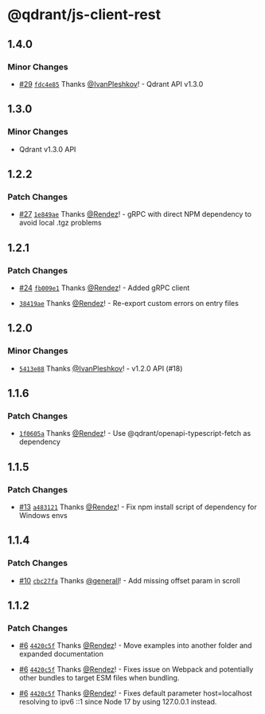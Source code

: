 # @qdrant/js-client-rest

## 1.4.0

### Minor Changes

-   [#29](https://github.com/qdrant/qdrant-js/pull/29) [`fdc4e85`](https://github.com/qdrant/qdrant-js/commit/fdc4e85a8f6f3ae9d496c444817f56e64eb9ed66) Thanks [@IvanPleshkov](https://github.com/IvanPleshkov)! - Qdrant API v1.3.0

## 1.3.0

### Minor Changes

-   Qdrant v1.3.0 API

## 1.2.2

### Patch Changes

-   [#27](https://github.com/qdrant/qdrant-js/pull/27) [`1e849ae`](https://github.com/qdrant/qdrant-js/commit/1e849aea8596c2f972ee602f604fe77adf136dbf) Thanks [@Rendez](https://github.com/Rendez)! - gRPC with direct NPM dependency to avoid local .tgz problems

## 1.2.1

### Patch Changes

-   [#24](https://github.com/qdrant/qdrant-js/pull/24) [`fb009e1`](https://github.com/qdrant/qdrant-js/commit/fb009e1efec42b6383a6f0e764312a39808ee932) Thanks [@Rendez](https://github.com/Rendez)! - Added gRPC client

-   [`38419ae`](https://github.com/qdrant/qdrant-js/commit/38419ae6b030f0535c74050cc73bd4a02f755028) Thanks [@Rendez](https://github.com/Rendez)! - Re-export custom errors on entry files

## 1.2.0

### Minor Changes

-   [`5413e88`](https://github.com/qdrant/qdrant-js/commit/5413e887a687c90cdc53569207f9fee616552e0c) Thanks [@IvanPleshkov](https://github.com/IvanPleshkov)! - v1.2.0 API (#18)

## 1.1.6

### Patch Changes

-   [`1f0605a`](https://github.com/qdrant/qdrant-js/commit/1f0605ab455d4dadf5940dbe2760c5d4092fddd6) Thanks [@Rendez](https://github.com/Rendez)! - Use @qdrant/openapi-typescript-fetch as dependency

## 1.1.5

### Patch Changes

-   [#13](https://github.com/qdrant/qdrant-js/pull/13) [`a483121`](https://github.com/qdrant/qdrant-js/commit/a483121091a36bffa9b5b894a7e7aa0c2ad66e0b) Thanks [@Rendez](https://github.com/Rendez)! - Fix npm install script of dependency for Windows envs

## 1.1.4

### Patch Changes

-   [#10](https://github.com/qdrant/qdrant-js/pull/10) [`cbc27fa`](https://github.com/qdrant/qdrant-js/commit/cbc27fa3b75b5ff81effa8e0170e4ecc76fa5ea6) Thanks [@generall](https://github.com/generall)! - Add missing offset param in scroll

## 1.1.2

### Patch Changes

-   [#6](https://github.com/qdrant/qdrant-js/pull/6) [`4420c5f`](https://github.com/qdrant/qdrant-js/commit/4420c5f5bb2a8f2cebc56b34c80c003ad77f5805) Thanks [@Rendez](https://github.com/Rendez)! - Move examples into another folder and expanded documentation

-   [#6](https://github.com/qdrant/qdrant-js/pull/6) [`4420c5f`](https://github.com/qdrant/qdrant-js/commit/4420c5f5bb2a8f2cebc56b34c80c003ad77f5805) Thanks [@Rendez](https://github.com/Rendez)! - Fixes issue on Webpack and potentially other bundles to target ESM files when bundling.

-   [#6](https://github.com/qdrant/qdrant-js/pull/6) [`4420c5f`](https://github.com/qdrant/qdrant-js/commit/4420c5f5bb2a8f2cebc56b34c80c003ad77f5805) Thanks [@Rendez](https://github.com/Rendez)! - Fixes default parameter host=localhost resolving to ipv6 ::1 since Node 17 by using 127.0.0.1 instead.
